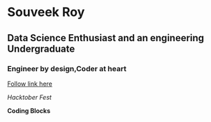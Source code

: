 # Souveek Roy 

## Data Science Enthusiast and an engineering Undergraduate

### Engineer by design,Coder at heart




[Follow link here](https://www.linkedin.com/in/souveek-roy-9a07a4147/)



_Hacktober Fest_

**Coding Blocks**
